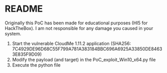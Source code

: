 # README

Originally this PoC has been made for educational purposes (HI5 for HackTheBox). I am not responsible for any damage you caused in your system.

1. Start the vulnerable CloudMe 1.11.2 application (SHA256: 7C4929DE96D68C55F799A781A383184BBC696A6925A33850DE84633E835F9D09)
2. Modify the payload (and target) in the PoC_exploit_Win10_x64.py file
3. Execute the python file

